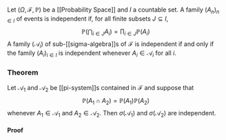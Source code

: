Let $(\Omega,\mathcal{F},\mathbb{P})$ be a [[Probability Space]] and $I$ a countable set. 
A family $(A_{n})_{n\in I}$ of events is independent if, for all finite subsets $J\subseteq I$,
$$
\mathbb{P}\left( \bigcap_{i\in J}A_{i} \right)=\prod_{i\in J}\mathbb{P}(A_{i})
$$
A family $(\mathcal{A}_{i})$ of sub-[[sigma-algebra]]s of $\mathcal{F}$ is independent
if and only if the family $(A_{i})_{i\in I}$ is independent whenever $A_{i}\in \mathcal{A}_{i}$ for all $i$.

### Theorem
Let $\mathcal{A}_{1}$ and $\mathcal{A}_{2}$ be [[pi-system]]s contained in $\mathcal{F}$ and suppose that 
$$
\mathbb{P}(A_{1}\cap A_{2})=\mathbb{P}(A_{1})\mathbb{P}(A_{2})
$$
whenever $A_{1}\in \mathcal{A}_{1}$ and $A_{2}\in \mathcal{A}_{2}$.
Then $\sigma(\mathcal{A_{1}})$ and $\sigma(\mathcal{A}_{2})$ are independent.
#### Proof